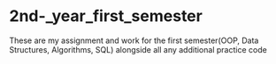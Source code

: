 # 2nd-_year_first_semester
These are my assignment and work for the first semester(OOP, Data Structures, Algorithms, SQL) alongside all any additional practice code

